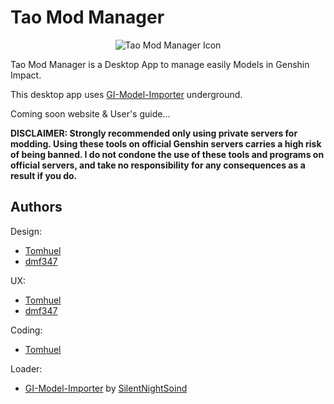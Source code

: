 # Tao Mod Manager

<div align='center'>

![Tao Mod Manager Icon](/build/icon.png)

</div>

Tao Mod Manager is a Desktop App to manage easily Models in Genshin Impact.

This desktop app uses [GI-Model-Importer](https://github.com/SilentNightSound/GI-Model-Importer) underground.

Coming soon website & User's guide...

**DISCLAIMER: Strongly recommended only using private servers for modding. Using these tools on official Genshin servers carries a high risk of being banned. I do not condone the use of these tools and programs on official servers, and take no responsibility for any consequences as a result if you do.**


## Authors

Design:
- [Tomhuel](https://github.com/Tomhuel)
- [dmf347](https://github.com/dmf347)

UX:
- [Tomhuel](https://github.com/Tomhuel)
- [dmf347](https://github.com/dmf347)

Coding:
- [Tomhuel](https://github.com/Tomhuel)

Loader:
- [GI-Model-Importer](https://github.com/SilentNightSound/GI-Model-Importer) by [SilentNightSoind](https://github.com/SilentNightSound)
